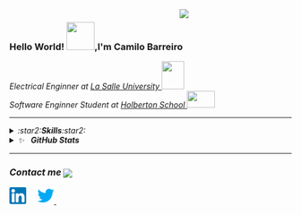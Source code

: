 <img align='right' src='https://user-images.githubusercontent.com/5713670/87202985-820dcb80-c2b6-11ea-9f56-7ec461c497c3.gif' width='200"'>

### Hello World! <img src="https://user-images.githubusercontent.com/66263776/91667722-3f08f100-eacc-11ea-8645-20084e881c35.gif" width="50" height="50">,I'm Camilo Barreiro

<p><em>Electrical Enginner at <a href="https://www.lasalle.edu.co/">La Salle University </a><img src="https://user-images.githubusercontent.com/66263776/91668294-644c2e00-ead1-11ea-8774-7e1ff8b9b6a1.gif" width="40" height="50"></br><em>Software Enginner Student at <a href="https://www.holbertonschool.com/">Holberton School </a><img src="https://user-images.githubusercontent.com/66263776/91668517-ebe66c80-ead2-11ea-9f3a-cb4fd48c62a5.gif" width="50" height="30">



---
<details>
	<summary>:star2:<b>Skills</b>:star2: </summary>
	<br/>

<table>
  <tbody>
    <tr>
        <td><center><img width="37px" src="https://cdn3.iconfinder.com/data/icons/logos-and-brands-adobe/512/267_Python-512.png" alt="image"></center></td>
        <td><center><img width="40px" src="https://cdn.iconscout.com/icon/free/png-512/c-programming-569564.png" alt="image"></center></td>
        <td><center><img width="90px" src="https://user-images.githubusercontent.com/66263776/108609561-a1b4b880-739c-11eb-9405-9a3494e7fd2f.png" alt="image"></center></td>
        <td><center><img width="40px" src="https://upload.wikimedia.org/wikipedia/commons/thumb/3/3f/Git_icon.svg/1024px-Git_icon.svg.png" alt="image"></center></td>
        <td><center><img width="40px" src="https://upload-icon.s3.us-east-2.amazonaws.com/uploads/icons/png/8804286661557996995-512.png" alt="image"></center></td>
        <td><center><img width="40px" src="https://cdn4.iconfinder.com/data/icons/iconsimple-programming/512/css-512.png" alt="image"></center></td>
        <td><center><img width="40px" src="https://icon-library.com/images/javascript-icon-png/javascript-icon-png-23.jpg" alt="image"></center></td>
    </tr>
  </tbody>
  <tfoot>
    <tr>
      <td><FONT SIZE=2>Python</font></td>
      <td><FONT SIZE=2><center>C Language</center></font></td>
      <td><FONT SIZE=2><center>SQL</center></font></td>
      <td><FONT SIZE=2><center>GIT</center></font></td>
      <td><FONT SIZE=2><center>HTML5</center></font></td>
      <td><FONT SIZE=2><center>CSS3</center></font></td>
      <td><FONT SIZE=2><center>Javascript</center></font></td>
    </tr>
  </tfoot>
</table>
</details>
<details>
	<summary>✨&nbsp;&nbsp;&nbsp;<b>GitHub Stats</b></summary>
    <a>
    <img width="450" height="224" img align="left" alt="Camilo's Github Stats" src="https://github-readme-stats.vercel.app/api?username=CBarreiro96&theme=vue&show_icons=true&hide_border=true" class="responsive" />
    </a>
    <br>
    <a>
    <img width="350" img align="center" alt="TopLang" src="https://github-readme-stats.vercel.app/api/top-langs/?username=CBarreiro96&theme=vue&layout=compact&hide_border=true" class="responsive"/>
    </a>
    <br />
</details>


---
<!--Contact me -->
<div  align="left">
<h3  align="left"> Contact me <img align="center" src="https://github.com/rajput2107/rajput2107/blob/master/Assets/Handshake.gif" height="33px" /></h3> 
</div>
<p align="left">
<!-- linkedin -->
<a href="www.linkedin.com/in/camilo-barreiro-herrera"><img src="https://github.com/deut-erium/deut-erium/blob/master/assets/linkedin.svg" width="30px" alt="LinkedIn"></a> &nbsp; &nbsp;
<!-- twitter -->
<a href="https://twitter.com/CamiloBarreiro4"><img src="https://github.com/deut-erium/deut-erium/blob/master/assets/twitter.svg" width="30px" alt="Twitter"> </a> &nbsp; &nbsp;
  
